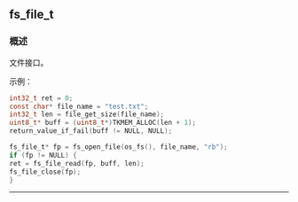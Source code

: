 ## fs\_file\_t
### 概述
文件接口。

示例：

```c
int32_t ret = 0;
const char* file_name = "test.txt";
int32_t len = file_get_size(file_name);
uint8_t* buff = (uint8_t*)TKMEM_ALLOC(len + 1);
return_value_if_fail(buff != NULL, NULL);

fs_file_t* fp = fs_open_file(os_fs(), file_name, "rb");
if (fp != NULL) {
ret = fs_file_read(fp, buff, len);
fs_file_close(fp);
}
```
----------------------------------
